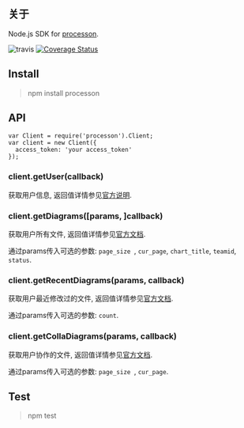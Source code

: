 ## 关于
Node.js SDK for [processon](https://www.processon.com/).

![travis](https://img.shields.io/travis/isayme/processon.svg)
[![Coverage Status](https://coveralls.io/repos/github/isayme/processon/badge.svg?branch=master)](https://coveralls.io/github/isayme/processon?branch=master)

## Install
> npm install processon

## API

````
var Client = require('processon').Client;
var client = new Client({
  access_token: 'your access_token'
});
````

### client.getUser(callback)
获取用户信息, 返回值详情参见[官方说明](http://open.processon.com/wiki#user).

### client.getDiagrams([params, ]callback)
获取用户所有文件, 返回值详情参见[官方文档](http://open.processon.com/wiki#diagrams).

通过params传入可选的参数: `page_size `, `cur_page`, `chart_title`, `teamid`, `status`.

### client.getRecentDiagrams(params, callback)
获取用户最近修改过的文件, 返回值详情参见[官方文档](http://open.processon.com/wiki#history).

通过params传入可选的参数: `count`.

### client.getCollaDiagrams(params, callback)
获取用户协作的文件, 返回值详情参见[官方文档](http://open.processon.com/wiki#colla).

通过params传入可选的参数: `page_size `, `cur_page`.

## Test
> npm test
